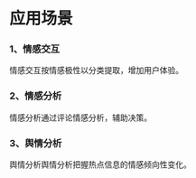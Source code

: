 # 应用场景

### 1、情感交互
情感交互按情感极性以分类提取，增加用户体验。

### 2、情感分析
情感分析通过评论情感分析，辅助决策。

### 3、舆情分析
舆情分析舆情分析把握热点信息的情感倾向性变化。



